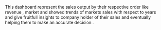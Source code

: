 This dashboard represent the sales output by their respective order like revenue , market and showed trends of markets sales with respect to years and give fruitfull insights to company holder of their sales and eventually helping 
them to make an accurate decision .
